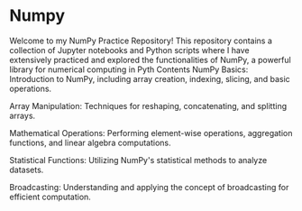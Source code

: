 # Numpy
Welcome to my NumPy Practice Repository! This repository contains a collection of Jupyter notebooks and Python scripts where I have extensively practiced and explored the functionalities of NumPy, a powerful library for numerical computing in Pyth
Contents
NumPy Basics: Introduction to NumPy, including array creation, indexing, slicing, and basic operations.

Array Manipulation: Techniques for reshaping, concatenating, and splitting arrays.

Mathematical Operations: Performing element-wise operations, aggregation functions, and linear algebra computations.

Statistical Functions: Utilizing NumPy's statistical methods to analyze datasets.

Broadcasting: Understanding and applying the concept of broadcasting for efficient computation.
